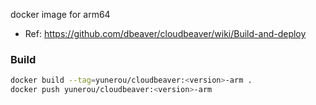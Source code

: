 docker image for arm64
- Ref: https://github.com/dbeaver/cloudbeaver/wiki/Build-and-deploy

### Build
```sh
docker build --tag=yunerou/cloudbeaver:<version>-arm .
docker push yunerou/cloudbeaver:<version>-arm
```
